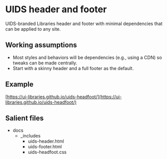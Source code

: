 # UIDS header and footer
UIDS-branded Libraries header and footer with minimal dependencies that can be applied to any site.

## Working assumptions
- Most styles and behaviors will be dependencies (e.g., using a CDN) so tweaks can be made centrally.
- Start with a skinny header and a full footer as the default.

## Example
[https://ui-libraries.github.io/uids-headfoot/](https://ui-libraries.github.io/uids-headfoot/)

## Salient files
- docs
	- _includes
		- uids-header.html
		- uids-footer.html
		- uids-headfoot.css

